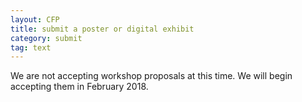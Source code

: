 ```yaml
---
layout: CFP
title: submit a poster or digital exhibit
category: submit
tag: text
---
```


We are not accepting workshop proposals at this time. We will begin accepting them in February 2018.

<!-- 
# How to submit a Pre-conference Workshop Proposal

**Please read all instructions on all pages thoroughly and with care.** The information required for submissions remains the same as in years past, though the method of entry is now different. Please consult the following guidelines when submitting your proposal.

### Step 1. Submission Deadline

Please include a brief (100 word) description of workshop purpose and format.

### Step 4. Author Information
"Corresponding author" indicates the author who will receive e-mail communications regarding the status of the proposal. Check/uncheck this box as appropriate.

"Presenting author" is an author who presents as part of the proposed session. This option should remain checked for all participants who require a bio.

### How to know your submission is confirmed
You will receive an e-mail confirming receipt of your submission shortly after the submission process is complete.

### How to edit a proposal after you've submitted it

Please see your confirmation email from Ex Ordo for instructions on editing your submitted proposal. Proposals may not be edited once the submission deadline has passed.


# [Click here to submit a pre-conference workshop proposal](https://msa2018.exordo.com){:target="_blank"}

### Further Information

**Questions about our upcoming conference?**

Contact [MSA2018Columbus@gmail.com](mailto:MSA2018Columbus@gmail.com)


**Questions for the program committee?**

Contact [rawalsh@ncsu.edu](mailto:rawalsh@ncsu.edu)


**Questions about membership and registration?**

Contact [RWG@press.jhu.edu](mailto:RWG@press.jhu.edu)




**Want to know how our email lists work?**

Visit [https://msa.press.jhu.edu/members/listserv.html](https://msa.press.jhu.edu/members/listserv.html){:target="_blank"}

![lg middle](../assets/MSABanner.png)
-->